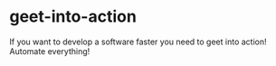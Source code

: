 # geet-into-action
If you want to develop a software faster you need to geet into action! Automate everything!
